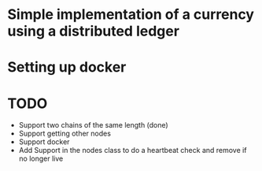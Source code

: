 # Simple implementation of a currency using a distributed ledger

# Setting up docker


# TODO
* Support two chains of the same length (done)
* Support getting other nodes
* Support docker
* Add Support in the nodes class to do a heartbeat check and remove if no longer live 
